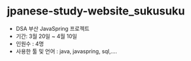 # jpanese-study-website_sukusuku

- DSA 부산 JavaSpring 프로젝트
- 기간: 3월 20일 ~ 4월 10일
- 인원수 : 4명
-  사용한 툴 및 언어 : java, javaspring, sql,.... 
